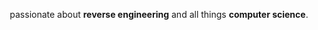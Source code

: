 <div align="center">
  <p>passionate about <strong>reverse engineering</strong> and all things <strong>computer science</strong>.</p>
</div>
